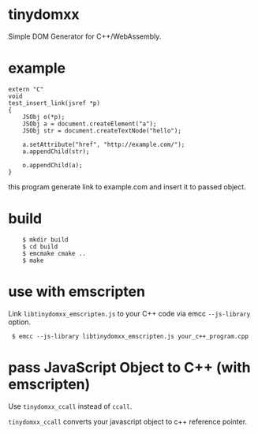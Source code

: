 # tinydomxx

Simple DOM Generator for C++/WebAssembly.


# example
```
extern "C"
void
test_insert_link(jsref *p)
{
    JSObj o(*p);
    JSObj a = document.createElement("a");
    JSObj str = document.createTextNode("hello");

    a.setAttribute("href", "http://example.com/");
    a.appendChild(str);

    o.appendChild(a);
}
```

this program generate link to example.com and insert it to passed object.

# build

```
    $ mkdir build
    $ cd build
    $ emcmake cmake ..
    $ make
```

# use with emscripten

Link `libtinydomxx_emscripten.js` to your C++ code via emcc `--js-library` option.

```
 $ emcc --js-library libtinydomxx_emscripten.js your_c++_program.cpp
```

# pass JavaScript Object to C++ (with emscripten)

Use `tinydomxx_ccall` instead of `ccall`.

`tinydomxx_ccall` converts your javascript object to c++ reference pointer.

